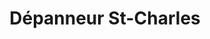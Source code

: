 ---
title: "Dépanneur St-Charles"
url: /vaudreuil-dorion/depanneur-st-charles/
shop: convenience
---